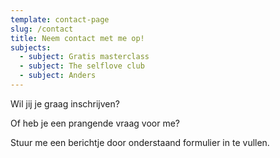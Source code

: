 ```yaml
---
template: contact-page
slug: /contact
title: Neem contact met me op!
subjects:
  - subject: Gratis masterclass
  - subject: The selflove club
  - subject: Anders
---
```

Wil jij je graag inschrijven? 

Of heb je een prangende vraag voor me? 

Stuur me een berichtje door onderstaand formulier in te vullen.
